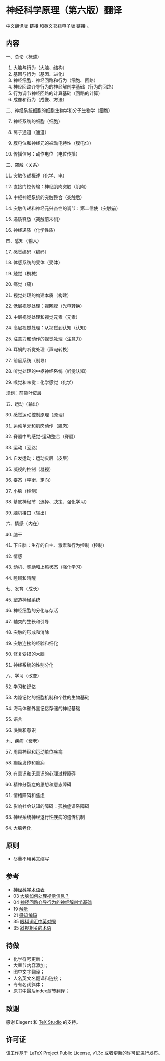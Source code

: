 

# 神经科学原理（第六版）翻译

中文翻译版 [链接](https://github.com/OpenHUTB/neuro/releases) 和英文书籍电子版 [链接](https://pan.baidu.com/s/1c0haMl287vFUA51rRusHaA?pwd=dong) 。

## 内容
一、总论（概述）
1. 大脑与行为（大脑、结构）
2. 基因与行为（基因、进化）
3. 神经细胞、神经回路和行为（细胞、回路）
4. 神经回路介导行为的神经解剖学基础（行为的回路）
5. 行为调节神经回路的计算基础（回路的计算）
6. 成像和行为（成像、方法）

二、神经系统细胞的细胞生物学和分子生物学（细胞）

7. 神经系统的细胞（细胞）

8. 离子通道（通道）

9. 膜电位和神经元的被动电特性（膜电位）

10. 传播信号：动作电位（电位传播）


三、突触（关系）

11. 突触传递概述（化学、电）

12. 直接门控传输：神经肌肉突触（肌肉）

13. 中枢神经系统的突触整合（突触后）

14. 突触传递和神经元兴奋性的调节：第二信使（突触前）

15. 递质释放（突触前末梢）

16. 神经递质（化学性质）


四、感知（输入）

17. 感觉编码（编码）

18. 体感系统的受体（受体）

19. 触觉（机械）

20. 痛觉（痛）

21. 视觉处理的构建本质（构建）

22. 低层视觉处理：视网膜（光电转换）

23. 中层视觉处理和视觉元素（元素）

24. 高层视觉处理：从视觉到认知（认知）

25. 注意力和动作的视觉处理（注意力）

26. 耳蜗的听觉处理（声电转换）

27. 前庭系统（制导）

28. 听觉处理的中枢神经系统（听觉认知）

29. 嗅觉和味觉：化学感觉（化学）

规划：前额叶皮层


五、运动（输出）

30. 感觉运动控制原理（原理）

31. 运动单元和肌肉动作（肌肉）

32. 脊髓中的感觉-运动整合（脊髓）

33. 运动（回路）

34. 自发运动：运动皮层（皮层）

35. 凝视的控制（凝视）

36. 姿态（平衡、定向）

37. 小脑（控制）

38. 基底神经节（选择、决策、强化学习）

39. 脑机接口（输出）


六、情感（内在）

40. 脑干

41. 下丘脑：生存的自主、激素和行为控制（控制）

42. 情感

43. 动机、奖励和上瘾状态（强化学习）

44. 睡眠和清醒


七、发育（成长）

45. 塑造神经系统

46. 神经细胞的分化与存活

47. 轴突的生长和引导

48. 突触的形成和消除

49. 突触连接的经验和细化

50. 修复受损的大脑

51. 神经系统的性别分化


八、学习（改变）

52. 学习和记忆

53. 内隐记忆的细胞机制和个性的生物基础

54. 海马体和外显记忆存储的神经基础

55. 语言

56. 决策和意识


九、疾病（衰老）

57. 周围神经和运动单位疾病

58. 癫痫发作和癫痫

59. 有意识和无意识的心理过程障碍

60. 精神分裂症的思想和意志障碍

61. 情绪障碍和焦虑

62. 影响社会认知的障碍：孤独症谱系障碍

63. 神经系统神经退行性疾病的遗传机制

64. 大脑老化


## 原则

* 尽量不用英文缩写

## 参考
* [神经科学术语表](https://zhuanlan.zhihu.com/p/273186198?utm_id=0)
* 03 [大脑如何处理视觉信息？](https://zhuanlan.zhihu.com/p/273189834?utm_id=0)
* 04 [神经回路介导行为的神经解剖学基础](https://blog.csdn.net/qq_39318443/article/details/106892674)
* 19 [触觉](https://blog.csdn.net/qq_39318443/article/details/106892674)
* 21 [感知编码](https://www.dxy.cn/bbs/newweb/pc/post/40268362)
* 35 [眼科词汇中英对照](https://www.sohu.com/a/603321979_121124541)
* 35 [斜视相关的术语](https://wenku.baidu.com/view/f07cd2aebad528ea81c758f5f61fb7360b4c2b30.html) 


## 待做
* 化学符号更新；
* 大章节内容添加；
* 图中文字翻译；
* 人名英文名翻译和链接；
* 专有名词斜体；
* 原书中最后index章节翻译；

## 致谢

感谢 Elegent 和 [TeX Studio](http://www.latexstudio.net/) 的支持。


## 许可证

该工作基于 LaTeX Project Public License, v1.3c 或者更新的许可证进行发布。


